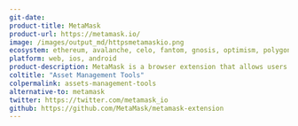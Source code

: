 ```yaml
---
git-date:
product-title: MetaMask
product-url: https://metamask.io/
image: /images/output_md/httpsmetamaskio.png
ecosystem: ethereum, avalanche, celo, fantom, gnosis, optimism, polygon, arbitrum
platform: web, ios, android
product-description: MetaMask is a browser extension that allows users to run Ethereum dApps and interacting with smart contracts. [MetaMask Alternatives](/metamask-alternatives)
coltitle: "Asset Management Tools"
colpermalink: assets-management-tools
alternative-to: metamask
twitter: https://twitter.com/metamask_io
github: https://github.com/MetaMask/metamask-extension
---
```

